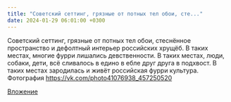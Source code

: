 ```yaml
---
title: "Советский сеттинг, грязные от потных тел обои, сте..."
date: 2024-01-29 06:01:00 +0300
---
```


Советский сеттинг, грязные от потных тел обои, стеснённое пространство и дефолтный интерьер российских хрущёб. В таких местах, многие фурри лишались девственности. В таких местах, люди, собаки, дети, всё сливалось в едино в ебле друг друга в подхвост. В таких местах зародилась и живёт российская фурри культура.
Фотография
https://vk.com/photo41076938_457250520

[Вложение](https://vk.com/photo41076938_457250520)
